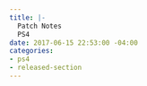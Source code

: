 ```yaml
---
title: |-
  Patch Notes
  PS4
date: 2017-06-15 22:53:00 -04:00
categories:
- ps4
- released-section
---
```


